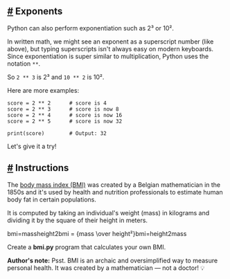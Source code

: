 ## [#](https://www.codedex.io/python/08-bmi#exponents) Exponents

Python can also perform exponentiation such as 2³ or 10².

In written math, we might see an exponent as a superscript number (like above), but typing superscripts isn't always easy on modern keyboards. Since exponentiation is super similar to multiplication, Python uses the notation `**`.

So `2 ** 3` is 2³ and `10 ** 2` is 10².

Here are more examples:

    score = 2 ** 2      # score is 4
    score = 2 ** 3      # score is now 8
    score = 2 ** 4      # score is now 16
    score = 2 ** 5      # score is now 32
    
    print(score)        # Output: 32
    

Let's give it a try!

## [#](https://www.codedex.io/python/08-bmi#instructions) Instructions

The [body mass index (BMI)](https://en.wikipedia.org/wiki/Body_mass_index) was created by a Belgian mathematician in the 1850s and it's used by health and nutrition professionals to estimate human body fat in certain populations.

It is computed by taking an individual's weight (mass) in kilograms and dividing it by the square of their height in meters.

  

bmi\=massheight2bmi = {mass \\over height²}bmi\=height2mass​

  

Create a **bmi.py** program that calculates your own BMI.

**Author's note:** Psst. BMI is an archaic and oversimplified way to measure personal health. It was created by a mathematician — not a doctor! 💡



